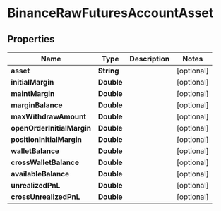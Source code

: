 # BinanceRawFuturesAccountAsset

## Properties
Name | Type | Description | Notes
------------ | ------------- | ------------- | -------------
**asset** | **String** |  |  [optional]
**initialMargin** | **Double** |  |  [optional]
**maintMargin** | **Double** |  |  [optional]
**marginBalance** | **Double** |  |  [optional]
**maxWithdrawAmount** | **Double** |  |  [optional]
**openOrderInitialMargin** | **Double** |  |  [optional]
**positionInitialMargin** | **Double** |  |  [optional]
**walletBalance** | **Double** |  |  [optional]
**crossWalletBalance** | **Double** |  |  [optional]
**availableBalance** | **Double** |  |  [optional]
**unrealizedPnL** | **Double** |  |  [optional]
**crossUnrealizedPnL** | **Double** |  |  [optional]
